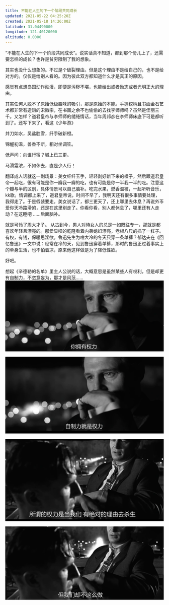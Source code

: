 ```yaml
---
title: 不能在人生的下一个阶段共同成长
updated: 2021-05-22 04:25:20Z
created: 2021-05-18 14:26:00Z
latitude: 31.04490000
longitude: 121.40120000
altitude: 0.0000
---
```




“不能在人生的下一个阶段共同成长”。说实话真不知道，都到那个份儿上了，还需要怎样的成长？也许是贫穷限制了我的想象。

其实也没什么想象的。不过是个破裂理由。但是这个理由不是给自己的，也不是给对方的。仅仅是给别人看的。因为彼此双方都知道什么才是真正的原因。

感觉有点想岛国动作动漫，即便是污秽不堪，也能给出或者励志或者光明正大的理由。 

其实任何人脱不了原始低级趣味的吸引，那是原始的本能。手握权柄且书画金石艺术都非常有造诣的宋徽宗，在书画之余不也偷偷的去找李师师吗？虽然是佳丽三千。又怎样？道君皇帝与李师师的缱绻情话，当年周邦彦在李师师床底下可是都听到了。还写下来了，看这《少年游》

并刀如水，吴盐胜雪，纤手破新橙。

锦幄初温，兽香不断，相对坐调笙。

低声问：向谁行宿？城上已三更。

马滑霜浓，不如休去，直是少人行！

翻译成人话就这一副场景：美女纤纤玉手，轻轻剥好新下来的橙子，然后跟道君皇帝一起吃，很有可能是你一瓣我一瓣的吃，也有可能是你一半我一半的吃。注意这个瓣与半的区别，具体情景可以自己脑补。吃完水果，燃香温被，一起听听音乐，kk歌。情调都上来了，道君皇帝说，时间不早了，我明天还有很多事情要处理，我得走了。于是假装要走。美女说话了，都三更天了，还上哪里去休息？再说外币爱你天冷路滑的，还是在这里别走了。你看你看，别人都休息了，哪里还有人走动？在这睡吧 ……后面脑补。

就是可怜了周大才子。
从古到今，男人对待女人的总是一如既往专一，那就是都喜欢年轻且漂亮的。那爱显呗的乾隆看着内弟媳妇漂亮，老根八尺的插了一杠子。有权，有钱，保暖思淫欲。鲁迅先生为啥大冷的冬天只穿一条单裤？郁达夫在《回忆鲁迅》一文中说：经常在冷的天，见到鲁迅穿着单裤，那时的鲁迅正过着事实上的单身生活，也不怕着凉，原来他这样做是为了降低性欲。

好吧。

想起《辛德勒的名单》里主人公说的话，大概意思是虽然某些人有权利，但是却更有自制力，不恣意妄为，那才是风范……
![自制力2.png](../../_resources/自制力2.png)

![自制力1.png](../../_resources/自制力1.png)


![自制力3.png](../../_resources/自制力3.png)


![自制力4.png](../../_resources/自制力4.png)






